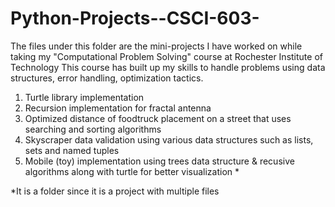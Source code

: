 # Python-Projects--CSCI-603-
The files under this folder are the mini-projects I have worked on while taking my "Computational Problem Solving" course at Rochester Institute of Technology
This course has built up my skills to handle problems using data structures, error handling, optimization tactics.

1. Turtle library implementation
2. Recursion implementation for fractal antenna
3. Optimized distance of foodtruck placement on a street that uses searching and sorting algorithms
4. Skyscraper data validation using various data structures such as lists, sets and named tuples
5. Mobile (toy) implementation using trees data structure & recusive algorithms along with turtle for better visualization *

*It is a folder since it is a project with multiple files
